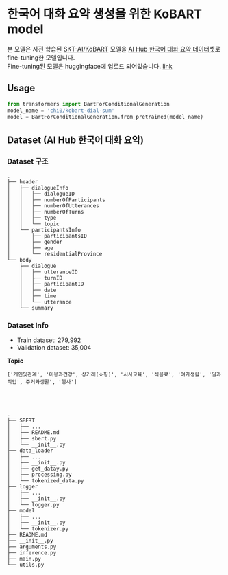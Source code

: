 # 한국어 대화 요약 생성을 위한 KoBART model

본 모델은 사전 학습된 [SKT-AI/KoBART](https://github.com/SKT-AI/KoBART#release) 모델을 [AI Hub 한국어 대화 요약 데이터셋](https://aihub.or.kr/aidata/30714)로 fine-tuning한 모델입니다. <br>
Fine-tuning된 모델은 huggingface에 업로드 되어있습니다. [link](https://huggingface.co/chi0/kobart-dial-sum)

## Usage
```python
from transformers import BartForConditionalGeneration
model_name = 'chi0/kobart-dial-sum'
model = BartForConditionalGeneration.from_pretrained(model_name)
```

## Dataset (AI Hub 한국어 대화 요약)
### Dataset 구조
```
.
├── header
│   ├── dialogueInfo
│   │   ├── dialogueID
│   │   ├── numberOfParticipants
│   │   ├── numberOfUtterances
│   │   ├── numberOfTurns
│   │   ├── type
│   │   └── topic
│   └── participantsInfo
│       ├── participantsID
│       ├── gender
│       ├── age
│       └── residentialProvince
└── body
    ├── dialogue
    │   ├── utteranceID
    │   ├── turnID
    │   ├── participantID
    │   ├── date
    │   ├── time
    │   └── utterance
    └── summary
```

### Dataset Info

- Train dataset: 279,992
- Validation dataset: 35,004

**Topic**
```
['개인및관계', '미용과건강', 상거래(쇼핑)', '시사교육', '식음료', '여가생활', '일과직업', 주거와생활', '행사']
```

<br><br>

```
.
├── SBERT
│   ├── ...
│   ├── README.md
│   ├── sbert.py
│   └── __init__.py
├── data_loader
│   ├── ...
│   ├── __init__.py
│   ├── get_datay.py
│   ├── processing.py
│   └── tokenized_data.py
├── logger
│   ├── ...
│   ├── __init__.py
│   └── logger.py
├── model
│   ├── ...
│   ├── __init__.py
│   └── tokenizer.py
├── README.md
├── __init__.py
├── arguments.py
├── inference.py
├── main.py
└── utils.py
```
